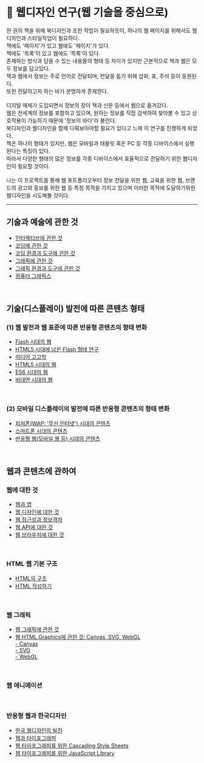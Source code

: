 <h1>&#128221; 웹디자인 연구(웹 기술을 중심으로)</h1>
한 권의 책을 위해 북디자인과 조판 작업이 필요하듯이, 하나의 웹 페이지를 위해서도 웹디자인과 스타일작업이 필요하다. <br>
책에도 '페이지'가 있고 웹에도 '페이지'가 있다. <br>
책에도 '목록'이 있고 웹에도 '목록'이 있다. <br>
존재하는 방식과 담을 수 있는 내용물의 형태 등 차이가 있지만 근본적으로 책과 웹은 모두 정보를 담고있다. <br>
책과 웹에서 정보는 주로 언어로 전달되며, 전달을 돕기 위해 삽화, 표, 주석 등이 동원된다. <br>
또한 전달하고자 하는 바가 분명하게 존재한다. <br>
<br>
디지털 매체가 도입되면서 정보의 장이 책과 신문 등에서 웹으로 옮겨갔다. <br>
웹은 전세계의 정보를 포함하고 있으며, 원하는 정보를 직접 검색하여 찾아볼 수 있고 상호작용이 가능하기 때문에 '정보의 바다'라 불린다. <br>
북디자인과 웹디자인을 함께 다뤄보아야할 필요가 있다고 느껴 이 연구를 진행하게 되었다. <br>
책은 하나의 형태가 있지만, 웹은 모바일과 태블릿 혹은 PC 등 각종 디바이스에서 실행된다는 특징이 있다. <br>
따라서 다양한 형태의 많은 정보를 각종 디바이스에서 효율적으로 전달하기 위한 웹디자인이 필요할 것이다. <br>
<br>
나는 이 프로젝트를 통해 웹 포트폴리오부터 정보 전달을 위한 웹, 교육을 위한 웹, 브랜드의 광고와 홍보를 위한 웹 등 특정 목적을 가지고 있으며 이러한 목적에 도달하기위한 웹디자인을 시도해볼 것이다. <br>
<hr>
<h2>기술과 예술에 관한 것</h2>
<ul>
 <li><a href = "./script/interactive.md">인터랙티브에 관한 것</a></li>
 <li><a href = "./script/coding.md">코딩에 관한 것</a></li>
 <li><a href = "./script/env-and-tool-for-coding.md">코딩 환경과 도구에 관한 것</a></li>
 <li><a href = "./script/graphics.md">그래픽에 관한 것</a></dt>
 <li><a href = "./script/env-and-tool-for-graphics.md">그래픽 환경과 도구에 관한 것</a></li>
 <li><a href = "./script/computer-graphics.md">컴퓨터 그래픽스</a></li>
</ul> 
 <br>
 <h2>기술(디스플레이) 발전에 따른 콘텐츠 형태</h2>
 <h3>(1) 웹 발전과 웹 표준에 따른 반응형 콘텐츠의 형태 변화</h3>
 <ul>
 <li><a href = "./script/adobe-flash.md">Flash 시대의 웹</a></li>
 <li><a href = "./script/flashplayer-end-of-life.md">HTML5 시대에 남은 Flash 형태 연구</a></li>
 <li><a href = "./script/media-archaeology.md">미디어 고고학</a></li>
 <li><a href = "./script/html5.md">HTML5 시대의 웹</a></li>
 <li><a href = "./script/ ">ES6 시대의 웹</a></li>
 <li><a href = "./script/covid-and-web.md">비대면 시대의 웹</a></li>
 </ul>
 <br>
 <h3>(2) 모바일 디스플레이의 발전에 따른 반응형 콘텐츠의 형태 변화</h3>
 <ul>
 <li><a href = "./script/wap.md">피처폰(WAP: '무선 인터넷') 시대의 콘텐츠</a></li>
 <li><a href = "./script/smartphone.md">스마트폰 시대의 콘텐츠</a></li>
 <li><a href = "./script/responsive-web.md">반응형 웹(모바일 웹 등) 시대의 콘텐츠</a></li>
 </ul>
 <br>
 <h2>웹과 콘텐츠에 관하여</h2>
 <h3>웹에 대한 것</h3>
 <ul>
 <li><a href = "./script/web-vs-app.md">웹과 앱</a></li>
 <li><a href = "./script/web-des.md">웹 디자인에 대한 것</a></li>
 <li><a href = "./script/digital-divide.md">웹 접근성과 정보격차</a></li>
 <li><a href = "./script/web-api.md">웹 API에 대한 것</a></li>
 <li><a href = "./script/web-browser.md">웹 브라우저에 대한 것</a></li>
 </ul> 
 <br>
  <h3>HTML 웹 기본 구조</h3>
 <ul>
 <li><a href = " ">HTML의 구조</a></li>
 <li><a href = " ">HTML 작성하기</a></li>
 </ul>
 <br>
 <h3>웹 그래픽</h3>
 <ul>
 <li><a href = "./script/web-graphic.md">웹 그래픽에 관한 것</a></li>
 <li><a href = "./script/html-graphics.md">웹 HTML Graphics에 관한 것: Canvas, SVG, WebGL</a></li>
 <dt> <a href = "./script/html-graphics.md">- Canvas</a></dt>
 <dt> <a href = "./script/html-graphics.md">- SVG</a></dt>
 <dt> <a href = "./script/html-graphics.md">- WebGL</a></dt>
 </ul>
 <br>
 <h3>웹 애니메이션</h3>
 <br>
 <h3>반응형 웹과 한국디자인</h3>
 <ul>
 <li><a href = "./script/web-history.md">한국 웹디자인의 발전</a></li>
 <li><a href = "./script/typography-and-web.md">웹과 타이포그래피</a></li>
 <li><a href = "./script/typography-css.md">웹 타이포그래피를 위한 Cascading Style Sheets</a></li>
 <li><a href = "./script/typography-js-library.md">웹 타이포그래피를 위한 JavaScript Library</a></li>
 </ul>
 
